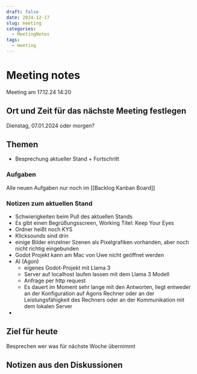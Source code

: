 ```yaml
---
draft: false
date: 2024-12-17
slug: meeting
categories:
  - MeetingNotes
tags:
  - meeting
---
```



# Meeting notes

Meeting am 17.12.24 14:20


## Ort und Zeit für das nächste Meeting festlegen

Dienstag, 07.01.2024 oder morgen?

## Themen
- Besprechung aktueller Stand + Fortschritt

### Aufgaben

Alle neuen Aufgaben nur noch im [[Backlog Kanban Board]]

### Notizen zum aktuellen Stand
- Schwierigkeiten beim Pull des aktuellen Stands
- Es gibt einen Begrüßungsscreen, Working Titel: Keep Your Eyes
- Ordner heißt noch KYS
- Klicksounds sind drin
- einige Bilder einzelner Szenen als Pixelgrafiken vorhanden, aber noch nicht richtig eingebunden
- Godot Projekt kann am Mac von Uwe nicht geöffnet werden
- AI (Agon)
	- eigenes Godot-Projekt mit Llama 3
	- Server auf localhost laufen lassen mit dem Llama 3 Modell
	- Anfrage per http request
	- Es dauert im Moment sehr lange mit den Antworten, liegt entweder an der Konfiguration auf Agons Rechner oder an der Leistungsfähigkeit des Rechners oder an der Kommunikation mit dem lokalen Server
- 



## Ziel für heute
Besprechen wer was für nächste Woche übernimmt

## Notizen aus den Diskussionen









